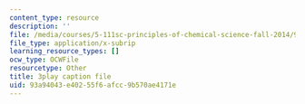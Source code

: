 ```yaml
---
content_type: resource
description: ''
file: /media/courses/5-111sc-principles-of-chemical-science-fall-2014/93a94043e40255f6afcc9b570ae4171e_S5UKjrfJiL8.vtt
file_type: application/x-subrip
learning_resource_types: []
ocw_type: OCWFile
resourcetype: Other
title: 3play caption file
uid: 93a94043-e402-55f6-afcc-9b570ae4171e
---
```


